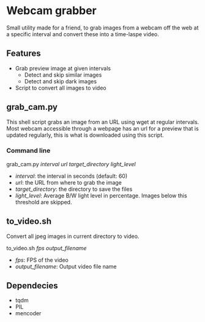 # Webcam grabber

Small utility made for a friend, to grab images from a webcam off the web at
a specific interval and convert these into a time-laspe video.

## Features

* Grab preview image at given intervals
    * Detect and skip similar images
    * Detect and skip dark images
* Script to convert all images to video

## grab_cam.py

This shell script grabs an image from an URL using wget at regular intervals.
Most webcam accessible through a webpage has an url for a preview that is updated
regularly, this is what is downloaded using this script.

### Command line

grab_cam.py *interval* *url* *target_directory* *light_level*

* *interval*: the interval in seconds (default: 60)
* *url*: the URL from where to grab the image
* *target_directory*: the directory to save the files
* *light_level*: Average B/W light level in percentage. Images below this 
  threshold are skipped.

## to_video.sh

Convert all jpeg images in current directory to video.

 to_video.sh *fps* *output_filename*

* *fps*: FPS of the video
* *output_filename*: Output video file name

## Dependecies

* tqdm
* PIL
* mencoder
